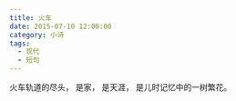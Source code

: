 ```yaml
---
title: 火车
date: 2015-07-10 12:00:00
category: 小诗
tags:
  - 现代
  - 短句
---
```


火车轨道的尽头，
是家，
是天涯，
是儿时记忆中的一树繁花。

<!--more-->
